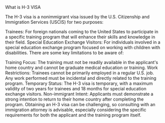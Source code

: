 What is H-3 VISA



The H-3 visa is a nonimmigrant visa issued by the U.S. Citizenship and Immigration Services (USCIS) for two purposes:

Trainees: For foreign nationals coming to the United States to participate in a specific training program that will enhance their skills and knowledge in their field.
Special Education Exchange Visitors: For individuals involved in a special education exchange program focused on working with children with disabilities.
There are some key limitations to be aware of:

Training Focus: The training must not be readily available in the applicant's home country and cannot be graduate medical education or training.
Work Restrictions: Trainees cannot be primarily employed in a regular U.S. job. Any work performed must be incidental and directly related to the training program.
Temporary Status: The H-3 visa is temporary, with a maximum validity of two years for trainees and 18 months for special education exchange visitors.
Non-immigrant Intent: Applicants must demonstrate a strong intention to return to their home country after completing the program.
Obtaining an H-3 visa can be challenging, so consulting with an immigration attorney is advisable, especially considering the specific requirements for both the applicant and the training program itself.
